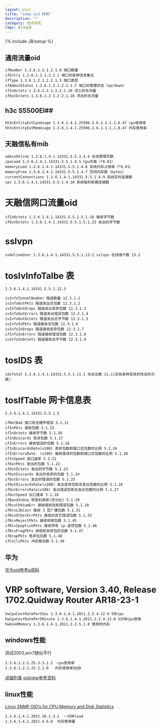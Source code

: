 ```yaml
---
layout: post
title: "snmp oid 样例"
description: ""
category: 技术研究
tags: [snmp]
---
```

{% include JB/setup %}

## 通用流量oid ##

	ifNumber 1.3.6.1.2.1.2.1.0 端口数量
	ifEntry 1.3.6.1.2.1.2.2.1 端口的各种信息集合
	ifType 1.3.6.1.2.1.2.2.1.3 端口类型
	ifAdminStatus 1.3.6.1.2.1.2.2.1.7 端口的管理状态（up/down）
	ifInOctets 1.3.6.1.2.1.2.2.1.10 流入的总流量
	ifOutOctets 1.3.6.1.2.1.2.2.1.16 流出的总流量

## h3c S5500EI##

	hh3cEntityExtCpuUsage 1.3.6.1.4.1.25506.2.6.1.1.1.1.6.47 cpu使用率
	hh3cEntityExtMemUsage 1.3.6.1.4.1.25506.2.6.1.1.1.1.8.47 内存使用率

## 天融信私有mib ##

	adminOnline 1.3.6.1.4.1.14331.5.5.1.4.4 在线管理员数
	cpuLoad 1.3.6.1.4.1.14331.5.5.1.4.5 Cpu负载（*0.01）
	memoryLoad 1.3.6.1.4.1.14331.5.5.1.4.6 系统内存占用率（*0.01）
	memoryFree 1.3.6.1.4.1.14331.5.5.1.4.7 空闲内存数（bytes）
	currentConnections 1.3.6.1.4.1.14331.5.5.1.4.9 系统实时连接数
	cps 1.3.6.1.4.1.14331.5.5.1.4.10 系统每秒新建连接数

# 天融信网口流量oid #

	ifInOctets 1.3.6.1.4.1.14331.5.5.1.5.1.16 接收字节数
	ifOutOctets 1.3.6.1.4.1.14331.5.5.1.5.1.23 发出的字节数

# sslvpn  #

	svOnlineUser 1.3.6.1.4.1.14331.5.5.1.13.2 sslvpn 在线用户数 13.2

# tosIvInfoTalbe 表 #

	1.3.6.1.4.1.14331.5.5.1.12.3

	ivInfoTunnelNumber 隧道数量 12.3.1.1
	ivInfoOutPkts 隧道发出总包数 12.3.1.2
	ivInfoOutDrops 隧道发出丢弃包数 12.3.1.3
	ivInfoOutErrors 隧道发出错误包数 12.3.1.4
	ivInfoOutOctets 隧道发出总字节数 12.3.1.5
	ivInfoInPkts 隧道接收总包数 12.3.1.6
	ivInfoInDrops 隧道接收丢弃包数 12.3.1.7
	ifInfoInErrors 隧道接收错误包数 12.3.1.8
	ivInfoInOctets 隧道接收总字节数 12.3.1.9

# tosIDS 表 #

	idsTotal 1.3.6.1.4.1.14331.5.5.1.11.1 攻击总数 11.1(还有各种具体的攻击的次数)
	

# tosIfTable 网卡信息表 #

	1.3.6.1.4.1.14331.5.5.1.5

	ifNotBad 接口有无硬件错误 5.1.11
	ifInPkts 接收包数 5.1.15
	ifInOctets 接收字节数 5.1.16
	ifInDiscards 丢弃包数 5.1.17
	ifInErrors 接收错误的包数 5.1.18
	ifInDiscardsRate(x100) 丢弃包数和端口总包数的比例 5.1.16
	ifInErrorsRate. (x100) 接收错误的包数和端口总包数的比例 5.1.20
	ifInSpeed 进口速率 5.1.21
	ifOutPkts 发出的包数 5.1.22
	ifOutOctets 发出的字节数 5.1.23
	ifOutDiscards 发出时丢弃的包数 5.1.24
	ifOutErrors 发出时错误的包数 5.1.25
	ifOutDiscardsRate(x100) 发出丢弃包和总发出包数的比例 5.1.26
	ifOutErrorsRate(x100) 发出错误包和总发出包数的比例 5.1.27
	ifOutSpeed 出口速率 5.1.28
	ifBandInUse 带宽利用率(百分比) 5.1.29
	ifRcvChkSumErr 接收报校验和错误包数 5.1.30
	ifRcvL3bCast 接收 3 层广播包数 5.1.31
	ifRcvOtherErrPkts 接收的其它错误包数 5.1.32
	ifRcvRejectPkts 接收拒绝包数 5.1.45
	ifRcvIpoptionPkts 接收带有 ip 选项包数 5.1.46
	ifRcvFragPkts 拒绝和丢弃包的总数 5.1.47
	ifDropPkts 丢弃包总数 5.1.48
	ifColliPkts 冲突报总数 5.1.49

	

## 华为 ##

[华为oid参考a资料](http://www-2w.blog.163.com/blog/static/97931518200931371710192/)

# VRP software, Version 3.40, Release 1702.Quidway Router AR18-23-1 #

	hwCpuCostRatePer5Sec 1.3.6.1.4.1.2011.2.2.4.12.0 5秒cpu
	hwCpuCostRatePer5Minute 1.3.6.1.4.1.2011.2.2.4.13.0 5分钟cpu使用
	hwUsedMemory 1.3.6.1.4.1.2011.2.2.5.1.0 使用的内存



## windows性能 ##

测试2003,win7貌似不行

	1.3.6.1.2.1.25.3.3.1.2  cpu使用率
	1.3.6.1.2.1.25.2.2.0   内存使用单位KB

[详细列表](http://hongliangpan.iteye.com/blog/226983)
[oidview参考资料](http://www.oidview.com/mibs/0/HOST-RESOURCES-MIB.html)

## linux性能 ##

[Linux SNMP OID’s for CPU,Memory and Disk Statistics](http://www.debianadmin.com/linux-snmp-oids-for-cpumemory-and-disk-statistics.html)	

	1.3.6.1.4.1.2021.10.1.3.1  一分钟load
	1.3.6.1.4.1.2021.4.6.0  内存使用量
